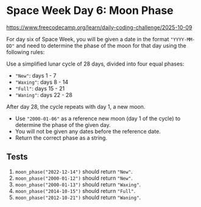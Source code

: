 # Space Week Day 6: Moon Phase

https://www.freecodecamp.org/learn/daily-coding-challenge/2025-10-09

For day six of Space Week, you will be given a date in the format `"YYYY-MM-DD"` and need to determine the phase of the moon for that day using the following rules:

Use a simplified lunar cycle of 28 days, divided into four equal phases:

- `"New"`: days 1 - 7
- `"Waxing"`: days 8 - 14
- `"Full"`: days 15 - 21
- `"Waning"`: days 22 - 28

After day 28, the cycle repeats with day 1, a new moon.

- Use `"2000-01-06"` as a reference new moon (day 1 of the cycle) to determine the phase of the given day.
- You will not be given any dates before the reference date.
- Return the correct phase as a string.

## Tests

1. `moon_phase("2022-12-14")` should return `"New"`.
1. `moon_phase("2000-01-12")` should return `"New"`.
1. `moon_phase("2000-01-13")` should return `"Waxing"`.
1. `moon_phase("2014-10-15")` should return `"Full"`.
1. `moon_phase("2012-10-21")` should return `"Waning"`.
